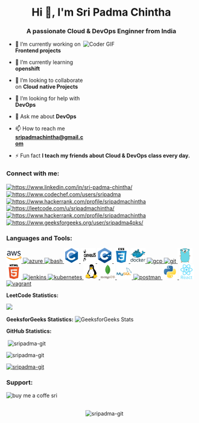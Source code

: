 <h1 align="center">Hi 👋, I'm Sri Padma Chintha</h1>
<h3 align="center">A passionate Cloud & DevOps Enginner from India</h3>

<img align="right" alt="Coder GIF" height=270 width=300 src="https://miro.medium.com/max/1360/0*7Q3yvSIv_t0ioJ-Z.gif" /> 

- 🔭 I’m currently working on **Frontend projects**

- 🌱 I’m currently learning **openshift**

- 👯 I’m looking to collaborate on **Cloud native Projects**

- 🤝 I’m looking for help with **DevOps**

- 💬 Ask me about **DevOps**

- 📫 How to reach me **sripadmachintha@gmail.com**

- ⚡ Fun fact **I teach my friends about Cloud & DevOps class every day.**



<h3 align="left">Connect with me:</h3>
<p align="left">
<a href="https://linkedin.com/in/https://www.linkedin.com/in/sri-padma-chintha/" target="blank"><img align="center" src="https://raw.githubusercontent.com/rahuldkjain/github-profile-readme-generator/master/src/images/icons/Social/linked-in-alt.svg" alt="https://www.linkedin.com/in/sri-padma-chintha/" height="30" width="40" /></a>
<a href="https://www.codechef.com/users/https://www.codechef.com/users/sripadma" target="blank"><img align="center" src="https://cdn.jsdelivr.net/npm/simple-icons@3.1.0/icons/codechef.svg" alt="https://www.codechef.com/users/sripadma" height="30" width="40" /></a>
<a href="https://www.hackerrank.com/https://www.hackerrank.com/profile/sripadmachintha" target="blank"><img align="center" src="https://raw.githubusercontent.com/rahuldkjain/github-profile-readme-generator/master/src/images/icons/Social/hackerrank.svg" alt="https://www.hackerrank.com/profile/sripadmachintha" height="30" width="40" /></a>
<a href="https://www.leetcode.com/https://leetcode.com/u/sripadmachintha/" target="blank"><img align="center" src="https://raw.githubusercontent.com/rahuldkjain/github-profile-readme-generator/master/src/images/icons/Social/leet-code.svg" alt="https://leetcode.com/u/sripadmachintha/" height="30" width="40" /></a>
<a href="https://www.hackerearth.com/https://www.hackerrank.com/profile/sripadmachintha" target="blank"><img align="center" src="https://raw.githubusercontent.com/rahuldkjain/github-profile-readme-generator/master/src/images/icons/Social/hackerearth.svg" alt="https://www.hackerrank.com/profile/sripadmachintha" height="30" width="40" /></a>
<a href="https://auth.geeksforgeeks.org/user/https://www.geeksforgeeks.org/user/sripadma4pks/" target="blank"><img align="center" src="https://raw.githubusercontent.com/rahuldkjain/github-profile-readme-generator/master/src/images/icons/Social/geeks-for-geeks.svg" alt="https://www.geeksforgeeks.org/user/sripadma4pks/" height="30" width="40" /></a>
</p>

<h3 align="left">Languages and Tools:</h3>
<p align="left"> <a href="https://aws.amazon.com" target="_blank" rel="noreferrer"> <img src="https://raw.githubusercontent.com/devicons/devicon/master/icons/amazonwebservices/amazonwebservices-original-wordmark.svg" alt="aws" width="40" height="40"/> </a> <a href="https://azure.microsoft.com/en-in/" target="_blank" rel="noreferrer"> <img src="https://www.vectorlogo.zone/logos/microsoft_azure/microsoft_azure-icon.svg" alt="azure" width="40" height="40"/> </a> <a href="https://www.gnu.org/software/bash/" target="_blank" rel="noreferrer"> <img src="https://www.vectorlogo.zone/logos/gnu_bash/gnu_bash-icon.svg" alt="bash" width="40" height="40"/> </a> <a href="https://www.cprogramming.com/" target="_blank" rel="noreferrer"> <img src="https://raw.githubusercontent.com/devicons/devicon/master/icons/c/c-original.svg" alt="c" width="40" height="40"/> </a> <a href="https://canvasjs.com" target="_blank" rel="noreferrer"> <img src="https://raw.githubusercontent.com/Hardik0307/Hardik0307/master/assets/canvasjs-charts.svg" alt="canvasjs" width="40" height="40"/> </a> <a href="https://www.w3schools.com/cpp/" target="_blank" rel="noreferrer"> <img src="https://raw.githubusercontent.com/devicons/devicon/master/icons/cplusplus/cplusplus-original.svg" alt="cplusplus" width="40" height="40"/> </a> <a href="https://www.w3schools.com/css/" target="_blank" rel="noreferrer"> <img src="https://raw.githubusercontent.com/devicons/devicon/master/icons/css3/css3-original-wordmark.svg" alt="css3" width="40" height="40"/> </a> <a href="https://www.docker.com/" target="_blank" rel="noreferrer"> <img src="https://raw.githubusercontent.com/devicons/devicon/master/icons/docker/docker-original-wordmark.svg" alt="docker" width="40" height="40"/> </a> <a href="https://cloud.google.com" target="_blank" rel="noreferrer"> <img src="https://www.vectorlogo.zone/logos/google_cloud/google_cloud-icon.svg" alt="gcp" width="40" height="40"/> </a> <a href="https://git-scm.com/" target="_blank" rel="noreferrer"> <img src="https://www.vectorlogo.zone/logos/git-scm/git-scm-icon.svg" alt="git" width="40" height="40"/> </a> <a href="https://golang.org" target="_blank" rel="noreferrer"> <img src="https://raw.githubusercontent.com/devicons/devicon/master/icons/go/go-original.svg" alt="go" width="40" height="40"/> </a> <a href="https://www.w3.org/html/" target="_blank" rel="noreferrer"> <img src="https://raw.githubusercontent.com/devicons/devicon/master/icons/html5/html5-original-wordmark.svg" alt="html5" width="40" height="40"/> </a> <a href="https://www.jenkins.io" target="_blank" rel="noreferrer"> <img src="https://www.vectorlogo.zone/logos/jenkins/jenkins-icon.svg" alt="jenkins" width="40" height="40"/> </a> <a href="https://kubernetes.io" target="_blank" rel="noreferrer"> <img src="https://www.vectorlogo.zone/logos/kubernetes/kubernetes-icon.svg" alt="kubernetes" width="40" height="40"/> </a> <a href="https://www.linux.org/" target="_blank" rel="noreferrer"> <img src="https://raw.githubusercontent.com/devicons/devicon/master/icons/linux/linux-original.svg" alt="linux" width="40" height="40"/> </a> <a href="https://www.mongodb.com/" target="_blank" rel="noreferrer"> <img src="https://raw.githubusercontent.com/devicons/devicon/master/icons/mongodb/mongodb-original-wordmark.svg" alt="mongodb" width="40" height="40"/> </a> <a href="https://www.mysql.com/" target="_blank" rel="noreferrer"> <img src="https://raw.githubusercontent.com/devicons/devicon/master/icons/mysql/mysql-original-wordmark.svg" alt="mysql" width="40" height="40"/> </a> <a href="https://postman.com" target="_blank" rel="noreferrer"> <img src="https://www.vectorlogo.zone/logos/getpostman/getpostman-icon.svg" alt="postman" width="40" height="40"/> </a> <a href="https://www.python.org" target="_blank" rel="noreferrer"> <img src="https://raw.githubusercontent.com/devicons/devicon/master/icons/python/python-original.svg" alt="python" width="40" height="40"/> </a> <a href="https://reactjs.org/" target="_blank" rel="noreferrer"> <img src="https://raw.githubusercontent.com/devicons/devicon/master/icons/react/react-original-wordmark.svg" alt="react" width="40" height="40"/> </a> <a href="https://www.vagrantup.com/" target="_blank" rel="noreferrer"> <img src="https://www.vectorlogo.zone/logos/vagrantup/vagrantup-icon.svg" alt="vagrant" width="40" height="40"/> </a> </p>



<strong> LeetCode Statistics:</strong>

![](https://leetcard.jacoblin.cool/sripadmachintha?ext=contest)

<b>GeeksforGeeks Statistics:</b>
![GeeksforGeeks Stats](https://gfgstatscard.vercel.app/sripadma4pks?theme=dark)

 <strong>GitHub Statistics:</strong> 
<p>&nbsp;<img align="center" src="https://github-readme-stats.vercel.app/api?username=sripadma-git&show_icons=true&locale=en" alt="sripadma-git" /></p>



<p align="left"> <img src="https://komarev.com/ghpvc/?username=sripadma-git&label=Profile%20views&color=0e75b6&style=flat" alt="sripadma-git" /> </p>

<p align="left"> <a href="https://github.com/ryo-ma/github-profile-trophy"><img src="https://github-profile-trophy.vercel.app/?username=sripadma-git" alt="sripadma-git" /></a> </p>


<h3 align="left">Support:</h3>
<p><a href="https://www.buymeacoffee.com/buy me a coffe sri"> <img align="left" src="https://cdn.buymeacoffee.com/buttons/v2/default-yellow.png" height="80" width="210" alt="buy me a coffe sri" /></a></p><br><br>

<p><img align="left" src="https://github-readme-stats.vercel.app/api/top-langs?username=sripadma-git&show_icons=true&locale=en&layout=compact"  height= "200"alt="sripadma-git" /></p>

</div>
